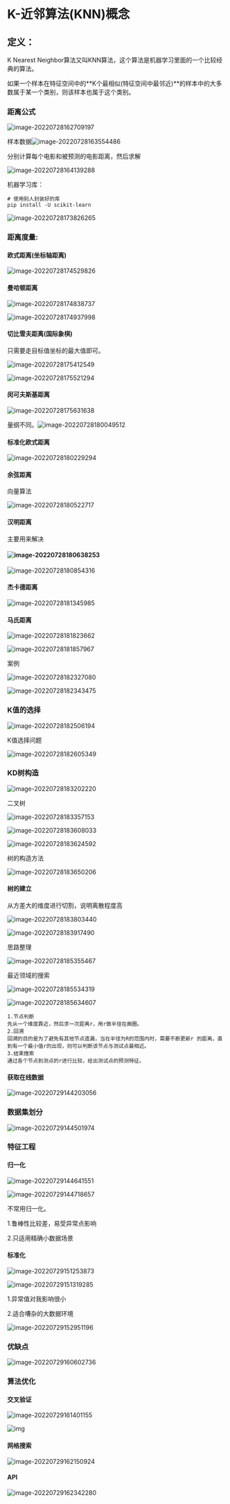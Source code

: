 # K-近邻算法(KNN)概念

## 定义：

K Nearest Neighbor算法又叫KNN算法，这个算法是机器学习里面的一个比较经典的算法。

如果一个样本在特征空间中的**K个最相似(特征空间中最邻近)**的样本中的大多数属于某一个类别，则该样本也属于这个类别。

### **距离公式**

![image-20220728162709197](readme.assets/image-20220728162709197.png)

样本数据![image-20220728163554486](readme.assets/image-20220728163554486.png)

分别计算每个电影和被预测的电影距离，然后求解

![image-20220728164139288](readme.assets/image-20220728164139288.png)

机器学习库：

```
# 使用别人封装好的库
pip install -U scikit-learn
```

![image-20220728173826265](readme.assets/image-20220728173826265.png)

### 距离度量:

#### 欧式距离(坐标轴距离)

![image-20220728174529826](readme.assets/image-20220728174529826.png)

#### 曼哈顿距离

![image-20220728174838737](readme.assets/image-20220728174838737.png)

![image-20220728174937998](readme.assets/image-20220728174937998.png)

#### 切比雪夫距离(国际象棋)

只需要走目标值坐标的最大值即可。

![image-20220728175412549](readme.assets/image-20220728175412549.png)

![image-20220728175521294](readme.assets/image-20220728175521294.png)

#### 闵可夫斯基距离

![image-20220728175631638](readme.assets/image-20220728175631638.png)

 量纲不同。![image-20220728180049512](readme.assets/image-20220728180049512.png)

#### 标准化欧式距离

![image-20220728180229294](readme.assets/image-20220728180229294.png)

#### 余弦距离

向量算法

![image-20220728180522717](readme.assets/image-20220728180522717.png)

#### 汉明距离

主要用来解决

#### ![image-20220728180638253](readme.assets/image-20220728180638253.png)

![image-20220728180854316](readme.assets/image-20220728180854316.png)

#### 杰卡德距离

![image-20220728181345985](readme.assets/image-20220728181345985.png)

#### 马氏距离

![image-20220728181823662](readme.assets/image-20220728181823662.png)

![image-20220728181857967](readme.assets/image-20220728181857967.png)

案例

![image-20220728182327080](readme.assets/image-20220728182327080.png)

![image-20220728182343475](readme.assets/image-20220728182343475.png)

### K值的选择

![image-20220728182506194](readme.assets/image-20220728182506194.png)

K值选择问题

![image-20220728182605349](readme.assets/image-20220728182605349.png)

### KD树构造

![image-20220728183202220](readme.assets/image-20220728183202220.png)

二叉树

![image-20220728183357153](readme.assets/image-20220728183357153.png)

![image-20220728183608033](readme.assets/image-20220728183608033.png)

![image-20220728183624592](readme.assets/image-20220728183624592.png)

树的构造方法

![image-20220728183650206](readme.assets/image-20220728183650206.png)

#### 树的建立

从方差大的维度进行切割，说明离散程度高

![image-20220728183803440](readme.assets/image-20220728183803440.png)

![image-20220728183917490](readme.assets/image-20220728183917490.png)

思路整理

![image-20220728185355467](readme.assets/image-20220728185355467.png)

最近领域的搜索

![image-20220728185534319](readme.assets/image-20220728185534319.png)

![image-20220728185634607](readme.assets/image-20220728185634607.png)

```
1.节点判断
先从一个维度靠近，然后求一次距离r，用r做半径在画圈。
2.回溯
回溯的目的是为了避免有其他节点遗漏，当在半径为R的范围内时，需要不断更新r 的距离，直到有一个最小值r的出现，则可以判断该节点与测试点最相近。
3.结束搜索
通过各个节点到测点的r进行比较，给出测试点的预测特征。
```

#### 获取在线数据

![image-20220729144203056](readme.assets/image-20220729144203056.png)

### 数据集划分

![image-20220729144501974](readme.assets/image-20220729144501974.png)

### 特征工程

#### 归一化

![image-20220729144641551](readme.assets/image-20220729144641551.png)

![image-20220729144718657](readme.assets/image-20220729144718657.png)

不常用归一化。

1.鲁棒性比较差，易受异常点影响

2.只适用精确小数据场景

#### 标准化

![image-20220729151253873](readme.assets/image-20220729151253873.png)

![image-20220729151319285](readme.assets/image-20220729151319285.png)

1.异常值对我影响很小

2.适合嘈杂的大数据环境

![image-20220729152951196](readme.assets/image-20220729152951196.png)

### 优缺点

![image-20220729160602736](readme.assets/image-20220729160602736.png)

### 算法优化

#### 交叉验证

![image-20220729161401155](readme.assets/image-20220729161401155.png)

![img](readme.assets/v2-94bfd69d6fad059a0fe8e80bbcc3cfb6_1440w.jpg)

#### 网格搜索

![image-20220729162150924](readme.assets/image-20220729162150924.png)

#### API

![image-20220729162342280](readme.assets/image-20220729162342280.png)

